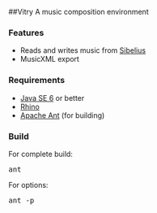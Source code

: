 ##Vitry
A music composition environment


### Features
- Reads and writes music from [Sibelius](http://www.sibelius.com/)
- MusicXML export

### Requirements
- [Java SE 6](http://www.java.com/en/download/) or better
- [Rhino](http://www.mozilla.org/rhino/)
- [Apache Ant](http://ant.apache.org/) (for building)

### Build
For complete build:
<pre>
ant
</pre>

For options:
<pre>
ant -p
</pre>

